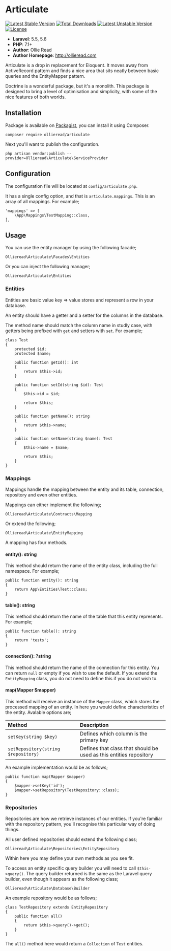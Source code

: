 # Articulate #

[![Latest Stable Version](https://poser.pugx.org/ollieread/articulate/v/stable.png)](https://packagist.org/packages/ollieread/articulate) [![Total Downloads](https://poser.pugx.org/ollieread/articulate/downloads.png)](https://packagist.org/packages/ollieread/articulate) [![Latest Unstable Version](https://poser.pugx.org/ollieread/articulate/v/unstable.png)](https://packagist.org/packages/ollieread/articulate) [![License](https://poser.pugx.org/ollieread/articulate/license.png)](https://packagist.org/packages/ollieread/articulate)

- **Laravel**: 5.5, 5.6
- **PHP**: 7.1+
- **Author**: Ollie Read 
- **Author Homepage**: http://ollieread.com

Articulate is a drop in replacement for Eloquent. It moves away from ActiveRecord pattern and finds a nice area that sits neatly between basic queries and the EntityMapper pattern.

Doctrine is a wonderful package, but it's a monolith. This package is designed to bring a level of optimisation and simplicity, with some of the nice features of both worlds.

## Installation

Package is available on [Packagist](https://packagist.org/packages/ollieread/articulate), you can install it using Composer.

    composer require ollieread/articulate
    
Next you'll want to publish the configuration.

    php artisan vendor:publish --provider=Ollieread\Articulate\ServiceProvider
    
## Configuration

The configuration file will be located at `config/articulate.php`.

It has a single config option, and that is `articulate.mappings`. This is an array of all mappings. For example;

    'mappings' => [
        \App\Mappings\TestMapping::class,
    ],
    
## Usage

You can use the entity manager by using the following facade;

    Ollieread\Articulate\Facades\Entities
    
Or you can inject the following manager;

    Ollieread\Articulate\Entities

### Entities

Entities are basic value key => value stores and represent a row in your database.

An entity should have a getter and a setter for the columns in the database. 

The method name should match the column name in studly case, with getters being prefixed with `get` and setters with `set`. For example;

    class Test
    {
        protected $id;
        protected $name;
        
        public function getId(): int
        {
            return $this->id;
        }
        
        public function setId(string $id): Test
        {
            $this->id = $id;
    
            return $this;
        }
        
        public function getName(): string
        {
            return $this->name;
        }
        
        public function setName(string $name): Test
        {
            $this->name = $name;
    
            return $this;
        }
    }

### Mappings

Mappings handle the mapping between the entity and its table, connection, repository and even other entities.

Mappings can either implement the following;

    Ollieread\Articulate\Contracts\Mapping
    
Or extend the following;

    Ollieread\Articulate\EntityMapping
    
A mapping has four methods.

#### entity(): string

This method should return the name of the entity class, including the full namespace. For example;

    public function entity(): string
    {
        return App\Entities\Test::class;
    }
    
#### table(): string

This method should return the name of the table that this entity represents. For example;

    public function table(): string
    {
        return 'tests';
    }
    
#### connection(): ?string

This method should return the name of the connection for this entity. You can return `null` or empty if you wish to use the default. If you extend the `EntityMapping` class, you do not need to define this if you do not wish to.

#### map(Mapper $mapper)

This method will receive an instance of the `Mapper` class, which stores the processed mapping of an entity.
In here you would define characteristics of the entity. Avalable options are;

Method | Description |
:-------|:----|
`setKey(string $key)` | Defines which column is the primary key |
`setRepository(string $repository)` | Defines that class that should be used as this entities repository |

An example implementation would be as follows;

    public function map(Mapper $mapper)
    {
        $mapper->setKey('id');
        $mapper->setRepository(TestRepository::class);
    }

### Repositories

Repositories are how we retrieve instances of our entities. If you're familiar with the repository pattern, you'll recognise this particular way of doing things.

All user defined repositories should extend the following class;

    Ollieread\Articulate\Repositories\EntityRepository
    
Within here you may define your own methods as you see fit.

To access an entity specific query builder you will need to call `$this->query()`. The query builder returned is the same as the Laravel query builder, even though it appears as the following class;

    Ollieread\Articulate\Database\Builder
    
An example repository would be as follows;

    class TestRepository extends EntityRepository
    {
        public function all()
        {
            return $this->query()->get();
        }
    }
    
The `all()` method here would return a `Collection` of `Test` entities.



